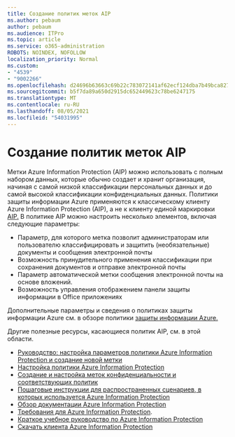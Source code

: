 ```yaml
---
title: Создание политик меток AIP
ms.author: pebaum
author: pebaum
ms.audience: ITPro
ms.topic: article
ms.service: o365-administration
ROBOTS: NOINDEX, NOFOLLOW
localization_priority: Normal
ms.custom:
- "4539"
- "9002266"
ms.openlocfilehash: d24696b63663c69b22c783072141af62ecf124dba7b49bca827381f39f88640e
ms.sourcegitcommit: b5f7da89a650d2915dc652449623c78be6247175
ms.translationtype: MT
ms.contentlocale: ru-RU
ms.lasthandoff: 08/05/2021
ms.locfileid: "54031995"
---
```

# <a name="creating-aip-label-policies"></a>Создание политик меток AIP

Метки Azure Information Protection (AIP) можно использовать с полным набором данных, которые обычно создает и хранит организация, начиная с самой низкой классификации персональных данных и до самой высокой классификации конфиденциальных данных. Политики защиты информации Azure применяются к классическому клиенту Azure Information Protection (AIP), а не к клиенту единой маркировки [AIP.](https://docs.microsoft.com/azure/information-protection/rms-client/unifiedlabelingclient-version-release-history) В политике AIP можно настроить несколько элементов, включая следующие параметры:

- Параметр, для которого метка позволит администраторам или пользователю классифицировать и защитить (необязательные) документы и сообщения электронной почты
- Возможность принудительного применения классификации при сохранения документов и отправке электронной почты
- Параметр автоматической метки сообщения электронной почты на основе вложений.
- Возможность управления отображением панели защиты информации в Office приложениях

Дополнительные параметры и сведения о политиках защиты информации Azure см. в обзоре политики [защиты информации Azure.](https://docs.microsoft.com/azure/information-protection/overview-policy)  

Другие полезные ресурсы, касающиеся политик AIP, см. в этой области.

- [Руководство: настройка параметров политики Azure Information Protection и создание новой метки](https://docs.microsoft.com/azure/information-protection/infoprotect-quick-start-tutorial)  
- [Настройка политики Azure Information Protection](https://docs.microsoft.com/azure/information-protection/configure-policy)  
- [Создание и настройка меток конфиденциальности и соответствующих политик](https://docs.microsoft.com/microsoft-365/compliance/create-sensitivity-labels)  
- [Пошаговые инструкции для распространенных сценариев, в которых используется Azure Information Protection](https://docs.microsoft.com/azure/information-protection/how-to-guides)  
- [Обзор документации Azure Information Protection](https://docs.microsoft.com/azure/information-protection/what-is-information-protection)  
- [Требования для Azure Information Protection](https://docs.microsoft.com/azure/information-protection/get-started/requirements).  
- [Краткое учебное руководство по Azure Information Protection](https://docs.microsoft.com/azure/information-protection/get-started/infoprotect-quick-start-tutorial)  
- [Скачать клиента Azure Information Protection](https://www.microsoft.com/download/details.aspx?id=53018)